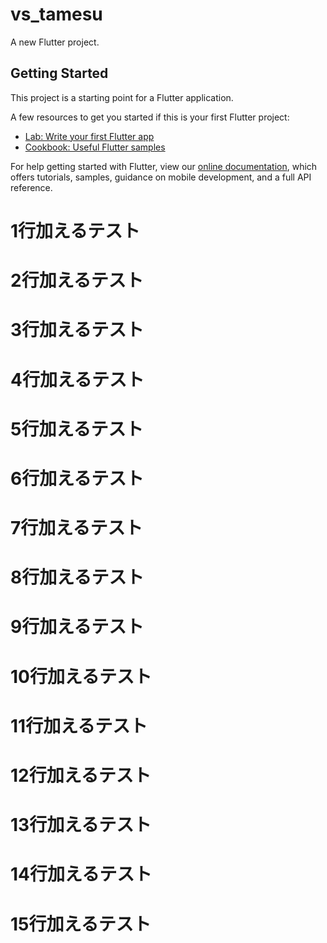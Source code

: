 # vs_tamesu

A new Flutter project.

## Getting Started

This project is a starting point for a Flutter application.

A few resources to get you started if this is your first Flutter project:

- [Lab: Write your first Flutter app](https://flutter.dev/docs/get-started/codelab)
- [Cookbook: Useful Flutter samples](https://flutter.dev/docs/cookbook)

For help getting started with Flutter, view our
[online documentation](https://flutter.dev/docs), which offers tutorials,
samples, guidance on mobile development, and a full API reference.

# 1行加えるテスト
# 2行加えるテスト
# 3行加えるテスト
# 4行加えるテスト
# 5行加えるテスト
# 6行加えるテスト
# 7行加えるテスト
# 8行加えるテスト
# 9行加えるテスト
# 10行加えるテスト
# 11行加えるテスト
# 12行加えるテスト
# 13行加えるテスト
# 14行加えるテスト
# 15行加えるテスト
